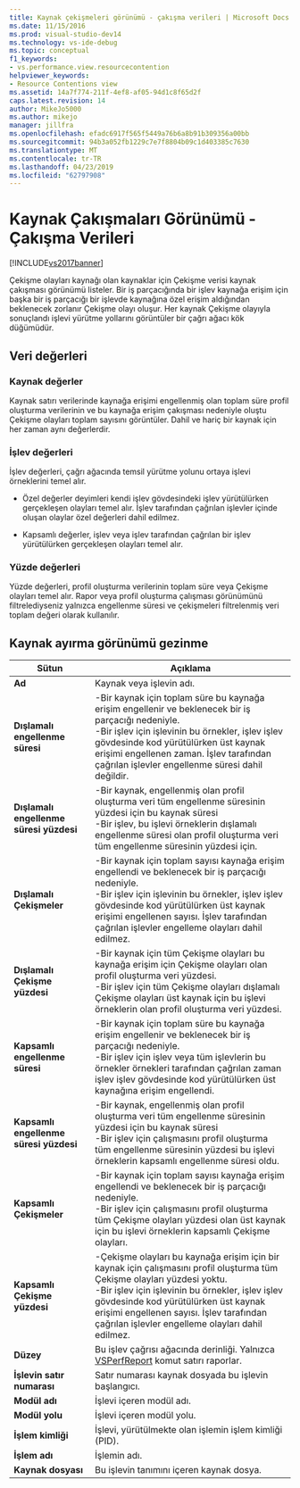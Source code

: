 ```yaml
---
title: Kaynak çekişmeleri görünümü - çakışma verileri | Microsoft Docs
ms.date: 11/15/2016
ms.prod: visual-studio-dev14
ms.technology: vs-ide-debug
ms.topic: conceptual
f1_keywords:
- vs.performance.view.resourcecontention
helpviewer_keywords:
- Resource Contentions view
ms.assetid: 14a7f774-211f-4ef8-af05-94d1c8f65d2f
caps.latest.revision: 14
author: MikeJo5000
ms.author: mikejo
manager: jillfra
ms.openlocfilehash: efadc6917f565f5449a76b6a8b91b309356a00bb
ms.sourcegitcommit: 94b3a052fb1229c7e7f8804b09c1d403385c7630
ms.translationtype: MT
ms.contentlocale: tr-TR
ms.lasthandoff: 04/23/2019
ms.locfileid: "62797908"
---
```

# <a name="resource-contentions-view---contention-data"></a>Kaynak Çakışmaları Görünümü - Çakışma Verileri
[!INCLUDE[vs2017banner](../includes/vs2017banner.md)]

Çekişme olayları kaynağı olan kaynaklar için Çekişme verisi kaynak çakışması görünümü listeler. Bir iş parçacığında bir işlev kaynağa erişim için başka bir iş parçacığı bir işlevde kaynağına özel erişim aldığından beklenecek zorlanır Çekişme olayı oluşur. Her kaynak Çekişme olayıyla sonuçlandı işlevi yürütme yollarını görüntüler bir çağrı ağacı kök düğümüdür.  
  
## <a name="data-values"></a>Veri değerleri  
  
### <a name="resource-values"></a>Kaynak değerler  
 Kaynak satırı verilerinde kaynağa erişimi engellenmiş olan toplam süre profil oluşturma verilerinin ve bu kaynağa erişim çakışması nedeniyle oluştu Çekişme olayları toplam sayısını görüntüler. Dahil ve hariç bir kaynak için her zaman aynı değerlerdir.  
  
### <a name="function-values"></a>İşlev değerleri  
 İşlev değerleri, çağrı ağacında temsil yürütme yolunu ortaya işlevi örneklerini temel alır.  
  
- Özel değerler deyimleri kendi işlev gövdesindeki işlev yürütülürken gerçekleşen olayları temel alır. İşlev tarafından çağrılan işlevler içinde oluşan olaylar özel değerleri dahil edilmez.  
  
- Kapsamlı değerler, işlev veya işlev tarafından çağrılan bir işlev yürütülürken gerçekleşen olayları temel alır.  
  
### <a name="percentage-values"></a>Yüzde değerleri  
 Yüzde değerleri, profil oluşturma verilerinin toplam süre veya Çekişme olayları temel alır. Rapor veya profil oluşturma çalışması görünümünü filtrelediyseniz yalnızca engellenme süresi ve çekişmeleri filtrelenmiş veri toplam değeri olarak kullanılır.  
  
## <a name="navigating-the-resource-allocation-view"></a>Kaynak ayırma görünümü gezinme  
  
|Sütun|Açıklama|  
|------------|-----------------|  
|**Ad**|Kaynak veya işlevin adı.|  
|**Dışlamalı engellenme süresi**|-Bir kaynak için toplam süre bu kaynağa erişim engellenir ve beklenecek bir iş parçacığı nedeniyle.<br />-Bir işlev için işlevinin bu örnekler, işlev işlev gövdesinde kod yürütülürken üst kaynak erişimi engellenen zaman. İşlev tarafından çağrılan işlevler engellenme süresi dahil değildir.|  
|**Dışlamalı engellenme süresi yüzdesi**|-Bir kaynak, engellenmiş olan profil oluşturma veri tüm engellenme süresinin yüzdesi için bu kaynak süresi<br />-Bir işlev, bu işlevi örneklerin dışlamalı engellenme süresi olan profil oluşturma veri tüm engellenme süresinin yüzdesi için.|  
|**Dışlamalı Çekişmeler**|-Bir kaynak için toplam sayısı kaynağa erişim engellendi ve beklenecek bir iş parçacığı nedeniyle.<br />-Bir işlev için işlevinin bu örnekler, işlev işlev gövdesinde kod yürütülürken üst kaynak erişimi engellenen sayısı. İşlev tarafından çağrılan işlevler engelleme olayları dahil edilmez.|  
|**Dışlamalı Çekişme yüzdesi**|-Bir kaynak için tüm Çekişme olayları bu kaynağa erişim için Çekişme olayları olan profil oluşturma veri yüzdesi.<br />-Bir işlev için tüm Çekişme olayları dışlamalı Çekişme olayları üst kaynak için bu işlevi örneklerin olan profil oluşturma veri yüzdesi.|  
|**Kapsamlı engellenme süresi**|-Bir kaynak için toplam süre bu kaynağa erişim engellenir ve beklenecek bir iş parçacığı nedeniyle.<br />-Bir işlev için işlev veya tüm işlevlerin bu örnekler örnekleri tarafından çağrılan zaman işlev işlev gövdesinde kod yürütülürken üst kaynağına erişim engellendi.|  
|**Kapsamlı engellenme süresi yüzdesi**|-Bir kaynak, engellenmiş olan profil oluşturma veri tüm engellenme süresinin yüzdesi için bu kaynak süresi<br />-Bir işlev için çalışmasını profil oluşturma tüm engellenme süresinin yüzdesi bu işlevi örneklerin kapsamlı engellenme süresi oldu.|  
|**Kapsamlı Çekişmeler**|-Bir kaynak için toplam sayısı kaynağa erişim engellendi ve beklenecek bir iş parçacığı nedeniyle.<br />-Bir işlev için çalışmasını profil oluşturma tüm Çekişme olayları yüzdesi olan üst kaynak için bu işlevi örneklerin kapsamlı Çekişme olayları.|  
|**Kapsamlı Çekişme yüzdesi**|-Çekişme olayları bu kaynağa erişim için bir kaynak için çalışmasını profil oluşturma tüm Çekişme olayları yüzdesi yoktu.<br />-Bir işlev için işlevinin bu örnekler, işlev işlev gövdesinde kod yürütülürken üst kaynak erişimi engellenen sayısı. İşlev tarafından çağrılan işlevler engelleme olayları dahil edilmez.|  
|**Düzey**|Bu işlev çağrısı ağacında derinliği. Yalnızca [VSPerfReport](../profiling/vsperfreport.md) komut satırı raporlar.|  
|**İşlevin satır numarası**|Satır numarası kaynak dosyada bu işlevin başlangıcı.|  
|**Modül adı**|İşlevi içeren modül adı.|  
|**Modül yolu**|İşlevi içeren modül yolu.|  
|**İşlem kimliği**|İşlevi, yürütülmekte olan işlemin işlem kimliği (PID).|  
|**İşlem adı**|İşlemin adı.|  
|**Kaynak dosyası**|Bu işlevin tanımını içeren kaynak dosya.|
